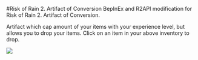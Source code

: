 #Risk of Rain 2. Artifact of Conversion
BepInEx and R2API modification for Risk of Rain 2. Artifact of Conversion.

Artifact which cap amount of your items with your experience level, but allows you to drop your items. Click on an item in your above inventory to drop.

![](https://github.com/CoalmanHost/RoR2ConversionArtifactMod/RoR2ConversionArtifactMod/Description/description.png)
